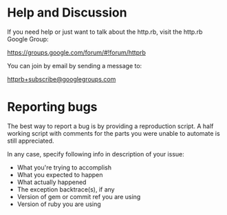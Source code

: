 # Help and Discussion

If you need help or just want to talk about the http.rb,
visit the http.rb Google Group:

https://groups.google.com/forum/#!forum/httprb

You can join by email by sending a message to:

[httprb+subscribe@googlegroups.com](mailto:httprb+subscribe@googlegroups.com)


# Reporting bugs

The best way to report a bug is by providing a reproduction script. A half
working script with comments for the parts you were unable to automate is still
appreciated.

In any case, specify following info in description of your issue:

- What you're trying to accomplish
- What you expected to happen
- What actually happened
- The exception backtrace(s), if any
- Version of gem or commit ref you are using
- Version of ruby you are using
